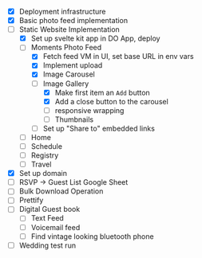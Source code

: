 - [x] Deployment infrastructure
- [x] Basic photo feed implementation
- [ ] Static Website Implementation
  - [x] Set up svelte kit app in DO App, deploy
  - [ ] Moments Photo Feed
    - [x] Fetch feed VM in UI, set base URL in env vars
    - [x] Implement upload
    - [x] Image Carousel
    - [ ] Image Gallery
      - [x] Make first item an `Add` button
      - [x] Add a close button to the carousel
      - [ ] responsive wrapping
      - [ ] Thumbnails
    - [ ] Set up "Share to" embedded links
  - [ ] Home
  - [ ] Schedule
  - [ ] Registry
  - [ ] Travel
- [x] Set up domain
- [ ] RSVP -> Guest List Google Sheet
- [ ] Bulk Download Operation
- [ ] Prettify
- [ ] Digital Guest book
  - [ ] Text Feed
  - [ ] Voicemail feed
  - [ ] Find vintage looking bluetooth phone
- [ ] Wedding test run

